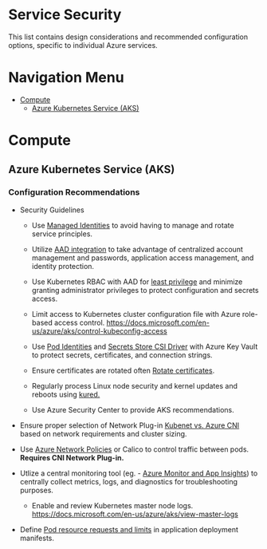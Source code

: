 # Service Security

This list contains design considerations and recommended configuration options, specific to individual Azure services.



# Navigation Menu

  - [Compute](#Compute)
    - [Azure Kubernetes Service (AKS)](#Azure-Kubernetes-Service-AKS)
# Compute
        
## Azure Kubernetes Service (AKS)
### Configuration Recommendations
* Security Guidelines
  - Use [Managed Identities](https://docs.microsoft.com/azure/aks/use-managed-identity) to avoid having to manage and rotate service principles.
                            
  - Utilize [AAD integration](https://docs.microsoft.com/en-us/azure/aks/managed-aad) to take advantage of centralized account management and passwords, application access management, and identity protection.
                            
  - Use Kubernetes RBAC with AAD for [least privilege](https://docs.microsoft.com/en-us/azure/aks/azure-ad-rbac) and minimize granting administrator privileges to protect configuration and secrets access.
                            
  - Limit access to Kubernetes cluster configuration file with Azure role-based access control. https://docs.microsoft.com/en-us/azure/aks/control-kubeconfig-access
                            
  - Use [Pod Identities](https://docs.microsoft.com/en-us/azure/aks/operator-best-practices-identity#use-pod-identities) and [Secrets Store CSI Driver](https://github.com/Azure/secrets-store-csi-driver-provider-azure#usage) with Azure Key Vault to protect secrets, certificates, and connection strings.
                            
  - Ensure certificates are rotated often [Rotate certificates](https://docs.microsoft.com/en-us/azure/aks/certificate-rotation).
                            
  - Regularly process Linux node security and kernel updates and reboots using [kured.](https://docs.microsoft.com/en-us/azure/aks/node-updates-kured)
                            
  - Use Azure Security Center to provide AKS recommendations.
                            
* Ensure proper selection of Network Plug-in [Kubenet vs. Azure CNI](https://docs.microsoft.com/en-us/azure/aks/concepts-network#compare-network-models) based on network requirements and cluster sizing.
* Use [Azure Network Policies](https://docs.microsoft.com/en-us/azure/aks/use-network-policies) or Calico to control traffic between pods. **Requires CNI Network Plug-in.**
* Utlize a central monitoring tool (eg. - [Azure Monitor and App Insights](https://docs.microsoft.com/en-us/azure/azure-monitor/insights/container-insights-overview)) to centrally collect metrics, logs, and diagnostics for troubleshooting purposes.
  - Enable and review Kubernetes master node logs. https://docs.microsoft.com/en-us/azure/aks/view-master-logs
                            
* Define [Pod resource requests and limits](https://docs.microsoft.com/en-us/azure/aks/developer-best-practices-resource-management#define-pod-resource-requests-and-limits) in application deployment manifests.